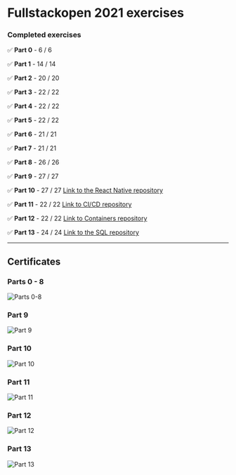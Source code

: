 
# Fullstackopen 2021 exercises

### Completed exercises

:white_check_mark: **Part 0** - 6 / 6

:white_check_mark: **Part 1** - 14 / 14

:white_check_mark: **Part 2** - 20 / 20

:white_check_mark: **Part 3** - 22 / 22

:white_check_mark: **Part 4** - 22 / 22

:white_check_mark: **Part 5** - 22 / 22

:white_check_mark: **Part 6** - 21 / 21

:white_check_mark: **Part 7** - 21 / 21

:white_check_mark: **Part 8** - 26 / 26

:white_check_mark: **Part 9** - 27 / 27

:white_check_mark: **Part 10** - 27 / 27 [Link to the React Native repository](https://github.com/didzis1/fullstackopen-react-native)

:white_check_mark: **Part 11** - 22 / 22 [Link to CI/CD repository](https://github.com/didzis1/full-stack-open-cicd-bloglist)

:white_check_mark: **Part 12** - 22 / 22 [Link to Containers repository](https://github.com/didzis1/full-stack-open-containers)
  
:white_check_mark: **Part 13** - 24 / 24 [Link to the SQL repository](https://github.com/didzis1/full-stack-open-sql)

<hr>

## Certificates

### Parts 0 - 8
![Parts 0-8](https://studies.cs.helsinki.fi/stats/api/certificate/fullstackopen/en/7a2d38a535468c128e2c9b676a31e552)

### Part 9
![Part 9](https://studies.cs.helsinki.fi/stats/api/certificate/fs-typescript/en/9f8776ee557525aac28b50ab19c787e6)

### Part 10
![Part 10](https://studies.cs.helsinki.fi/stats/api/certificate/fs-react-native-2020/en/6693e6fd80880907195926c460457ac6)

### Part 11
![Part 11](https://studies.cs.helsinki.fi/stats/api/certificate/fs-cicd/en/a5fb251f4404d9e13cae17d2eb14b971)

### Part 12
![Part 12](https://studies.cs.helsinki.fi/stats/api/certificate/fs-containers/en/d268c4bd18fdcc7b421fb9bfcf90f1d6)

### Part 13
![Part 13](https://studies.cs.helsinki.fi/stats/api/certificate/fs-psql/en/fcf6dba0952230a98ba36ff2c9cb7012)
